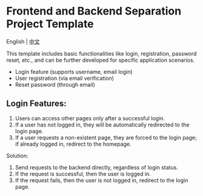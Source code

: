 # Frontend and Backend Separation Project Template
English | [中文](./README.zh-CN.md) 

This template includes basic functionalities like login, registration, password reset, etc., and can be further developed for specific application scenarios.

- Login feature (supports username, email login)
- User registration (via email verification)
- Reset password (through email)

## Login Features:

1. Users can access other pages only after a successful login.
2. If a user has not logged in, they will be automatically redirected to the login page.
3. If a user requests a non-existent page, they are forced to the login page; if already logged in, redirect to the homepage.

Solution:

1. Send requests to the backend directly, regardless of login status.
2. If the request is successful, then the user is logged in.
3. If the request fails, then the user is not logged in, redirect to the login page.
